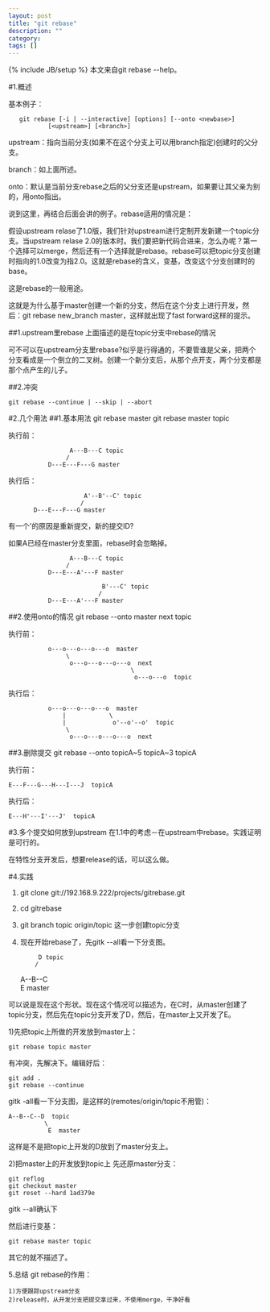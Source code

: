 ```yaml
---
layout: post
title: "git rebase"
description: ""
category: 
tags: []
---
```

{% include JB/setup %}
本文来自git rebase --help。

#1.概述

基本例子：

       git rebase [-i | --interactive] [options] [--onto <newbase>]
               [<upstream>] [<branch>]


upstream：指向当前分支(如果不在这个分支上可以用branch指定)创建时的父分支。

branch：如上面所述。

onto：默认是当前分支rebase之后的父分支还是upstream，如果要让其父亲为别的，用onto指出。

说到这里，再结合后面会讲的例子。rebase适用的情况是：

假设upstream relase了1.0版，我们针对upstream进行定制开发新建一个topic分支。当upstream relase 2.0的版本时。我们要把新代码合进来，怎么办呢？第一个选择可以merge，然后还有一个选择就是rebase。rebase可以把topic分支创建时指向的1.0改变为指2.0。这就是rebase的含义，变基，改变这个分支创建时的base。

这是rebase的一般用途。

这就是为什么基于master创建一个新的分支，然后在这个分支上进行开发，然后：git rebase new_branch master，这样就出现了fast forward这样的提示。

##1.upstream里rebase
上面描述的是在topic分支中rebase的情况

可不可以在upstream分支里rebase?似乎是行得通的，不要管谁是父亲，把两个分支看成是一个倒立的二叉树。创建一个新分支后，从那个点开支，两个分支都是那个点产生的儿子。

##2.冲突

    git rebase --continue | --skip | --abort

#2.几个用法
##1.基本用法
git rebase master
git rebase master topic

执行前：

                     A---B---C topic
                    /
               D---E---F---G master
执行后：

                         A'--B'--C' topic
                        /
           D---E---F---G master

有一个'的原因是重新提交，新的提交ID?

如果A已经在master分支里面，rebase时会忽略掉。

                     A---B---C topic
                    /
               D---E---A'---F master

                              B'---C' topic
                             /
               D---E---A'---F master


##2.使用onto的情况
git rebase --onto master next topic

执行前：

               o---o---o---o---o  master
                    \
                     o---o---o---o---o  next
                                      \
                                       o---o---o  topic
执行后：

               o---o---o---o---o  master
                   |            \
                   |             o'--o'--o'  topic
                    \
                     o---o---o---o---o  next

##3.删除提交
git rebase --onto topicA~5 topicA~3 topicA

执行前：

    E---F---G---H---I---J  topicA

执行后：

    E---H'---I'---J'  topicA

#3.多个提交如何放到upstream
在1.1中的考虑－在upstream中rebase。实践证明是可行的。

在特性分支开发后，想要release的话，可以这么做。

#4.实践

1. git clone git://192.168.9.222/projects/gitrebase.git

2. cd gitrebase

3. git branch topic origin/topic
这一步创建topic分支

4. 现在开始rebase了，先gitk --all看一下分支图。

            D topic
           /
    A--B--C
           \
            E master

可以说是现在这个形状。现在这个情况可以描述为，在C时，从master创建了topic分支，然后先在topic分支开发了D，然后，在master上又开发了E。

1)先把topic上所做的开发放到master上：

    git rebase topic master

有冲突，先解决下。编辑好后：

    git add .
    git rebase --continue

gitk -all看一下分支图，是这样的(remotes/origin/topic不用管)：


    A--B--C--D  topic
              \
               E  master

这样是不是把topic上开发的D放到了master分支上。

2)把master上的开发放到topic上
先还原master分支：

    git reflog
    git checkout master
    git reset --hard 1ad379e

gitk --all确认下

然后进行变基：

    git rebase master topic

其它的就不描述了。

5.总结
git rebase的作用：

    1)方便跟踪upstream分支
    2)release时，从开发分支把提交拿过来，不使用merge，干净好看

